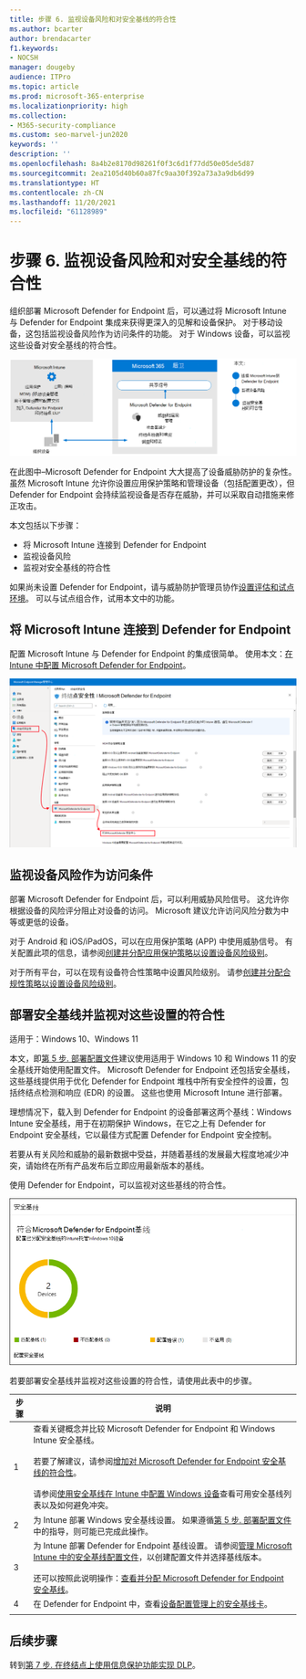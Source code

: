 ```yaml
---
title: 步骤 6. 监视设备风险和对安全基线的符合性
ms.author: bcarter
author: brendacarter
f1.keywords:
- NOCSH
manager: dougeby
audience: ITPro
ms.topic: article
ms.prod: microsoft-365-enterprise
ms.localizationpriority: high
ms.collection:
- M365-security-compliance
ms.custom: seo-marvel-jun2020
keywords: ''
description: ''
ms.openlocfilehash: 8a4b2e8170d98261f0f3c6d1f77dd50e05de5d87
ms.sourcegitcommit: 2ea2105d40b60a87fc9aa30f392a73a3a9db6d99
ms.translationtype: HT
ms.contentlocale: zh-CN
ms.lasthandoff: 11/20/2021
ms.locfileid: "61128989"
---
```

# <a name="step-6-monitor-device-risk-and-compliance-to-security-baselines"></a>步骤 6. 监视设备风险和对安全基线的符合性

组织部署 Microsoft Defender for Endpoint 后，可以通过将 Microsoft Intune 与 Defender for Endpoint 集成来获得更深入的见解和设备保护。 对于移动设备，这包括监视设备风险作为访问条件的功能。 对于 Windows 设备，可以监视这些设备对安全基线的符合性。 

![Defender for Endpoint 和 Microsoft Intune 集成图示](../media/devices/devices-defender-for-endpoint-steps.png#lightbox)

在此图中–Microsoft Defender for Endpoint 大大提高了设备威胁防护的复杂性。 虽然 Microsoft Intune 允许你设置应用保护策略和管理设备（包括配置更改），但 Defender for Endpoint 会持续监视设备是否存在威胁，并可以采取自动措施来修正攻击。 

本文包括以下步骤：
- 将 Microsoft Intune 连接到 Defender for Endpoint
- 监视设备风险
- 监视对安全基线的符合性

如果尚未设置 Defender for Endpoint，请与威胁防护管理员协作[设置评估和试点环境](../security/defender/eval-defender-endpoint-overview.md)。 可以与试点组合作，试用本文中的功能。

## <a name="connect-microsoft-intune-to-defender-for-endpoint"></a>将 Microsoft Intune 连接到 Defender for Endpoint

配置 Microsoft Intune 与 Defender for Endpoint 的集成很简单。 使用本文：[在 Intune 中配置 Microsoft Defender for Endpoint](/mem/intune/protect/advanced-threat-protection-configure)。 

![将 Intune 连接到 Microsoft Defender for Endpoint](../media/devices/connect-intune-to-microsoft-defender.png#lightbox)

## <a name="monitor-device-risk-as-a-condition-for-access"></a>监视设备风险作为访问条件

部署 Microsoft Defender for Endpoint 后，可以利用威胁风险信号。 这允许你根据设备的风险评分阻止对设备的访问。 Microsoft 建议允许访问风险分数为中等或更低的设备。

对于 Android 和 iOS/iPadOS，可以在应用保护策略 (APP) 中使用威胁信号。 有关配置此项的信息，请参阅[创建并分配应用保护策略以设置设备风险级别](/mem/intune/protect/advanced-threat-protection-configure)。

对于所有平台，可以在现有设备符合性策略中设置风险级别。 请参[创建并分配合规性策略以设置设备风险级别](/mem/intune/protect/advanced-threat-protection-configure)。

## <a name="deploy-security-baselines-and-monitor-compliance-to-these-settings"></a>部署安全基线并监视对这些设置的符合性

适用于：Windows 10、Windows 11

本文，即[第 5 步. 部署配置文件](manage-devices-with-intune-configuration-profiles.md)建议使用适用于 Windows 10 和 Windows 11 的安全基线开始使用配置文件。 Microsoft Defender for Endpoint 还包括安全基线，这些基线提供用于优化 Defender for Endpoint 堆栈中所有安全控件的设置，包括终结点检测和响应 (EDR) 的设置。 这些也使用 Microsoft Intune 进行部署。

理想情况下，载入到 Defender for Endpoint 的设备部署这两个基线：Windows Intune 安全基线，用于在初期保护 Windows，在它之上有 Defender for Endpoint 安全基线，它以最佳方式配置 Defender for Endpoint 安全控制。

若要从有关风险和威胁的最新数据中受益，并随着基线的发展最大程度地减少冲突，请始终在所有产品发布后立即应用最新版本的基线。 

使用 Defender for Endpoint，可以监视对这些基线的符合性。 

![用于监视对安全基线符合性的卡](../media/devices/secconmgmt-baseline-card.png#lightbox)

若要部署安全基线并监视对这些设置的符合性，请使用此表中的步骤。


|步骤  |说明  |
|---------|---------|
|1     |查看关键概念并比较 Microsoft Defender for Endpoint 和 Windows Intune 安全基线。 <br><br>若要了解建议，请参阅[增加对 Microsoft Defender for Endpoint 安全基线的符合性](../security/defender-endpoint/configure-machines-security-baseline.md)。<br><br>请参阅[使用安全基线在 Intune 中配置 Windows 设备](/mem/intune/protect/security-baselines)查看可用安全基线列表以及如何避免冲突。         |
|2     |  为 Intune 部署 Windows 安全基线设置。 如果遵循[第 5 步. 部署配置文件](manage-devices-with-intune-configuration-profiles.md)中的指导，则可能已完成此操作。        |
|3    |  为 Intune 部署 Defender for Endpoint 基线设置。 请参阅[管理 Microsoft Intune 中的安全基线配置文件](/mem/intune/protect/security-baselines-configure)，以创建配置文件并选择基线版本。<br><br>还可以按照此说明操作：[查看并分配 Microsoft Defender for Endpoint 安全基线](../security/defender-endpoint/configure-machines-security-baseline.md#review-and-assign-the-microsoft-defender-for-endpoint-security-baseline)。     |
|4     | 在 Defender for Endpoint 中，查看[设备配置管理上的安全基线卡](../security/defender-endpoint/configure-machines.md)。          |
| | |

## <a name="next-steps"></a>后续步骤
转到[第 7 步. 在终结点上使用信息保护功能实现 DLP](manage-devices-with-intune-dlp-mip.md)。
